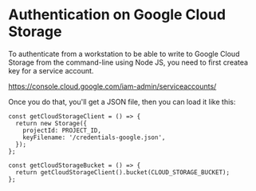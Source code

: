 # Authentication on Google Cloud Storage 

To authenticate from a workstation to be able to write to Google Cloud Storage from the command-line using Node JS, you need to first createa key for a service account.

https://console.cloud.google.com/iam-admin/serviceaccounts/

Once you do that, you'll get a JSON file, then you can load it like this:

```
const getCloudStorageClient = () => {
  return new Storage({
    projectId: PROJECT_ID,
    keyFilename: '/credentials-google.json',
  });
};

const getCloudStorageBucket = () => {
  return getCloudStorageClient().bucket(CLOUD_STORAGE_BUCKET);
};
```

